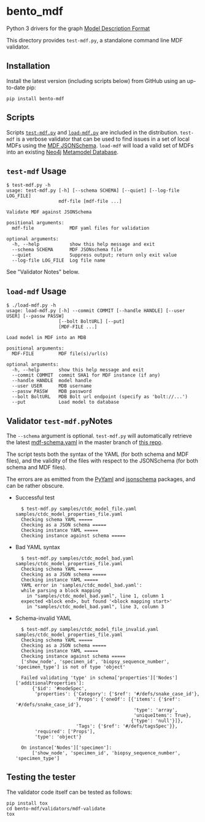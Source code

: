 bento_mdf
=======

Python 3 drivers for the graph [Model Description Format](https://github.com/CBIIT/bento-mdf)

This directory provides ``test-mdf.py``, a standalone command line MDF validator.

## Installation

Install the latest version (including scripts below) from GitHub using
an up-to-date pip:

	pip install bento-mdf

## Scripts

Scripts [`test-mdf.py`](./test-mdf.py) and
[`load-mdf.py`](./load-mdf.py) are included in the
distribution. `test-mdf` is a verbose validator that can be used to
find issues in a set of local MDFs using the [MDF
JSONSchema](../../schema/mdf-schema.yaml). `load-mdf` will load a
valid set of MDFs into an existing [Neo4j](https://neo4j.com) [Metamodel Database](https://github.com/CBIIT/bento-meta).


## `test-mdf` Usage

    $ test-mdf.py -h
    usage: test-mdf.py [-h] [--schema SCHEMA] [--quiet] [--log-file LOG_FILE]
                       mdf-file [mdf-file ...]

    Validate MDF against JSONSchema

    positional arguments:
      mdf-file             MDF yaml files for validation

    optional arguments:
      -h, --help           show this help message and exit
      --schema SCHEMA      MDF JSONschema file
      --quiet              Suppress output; return only exit value
      --log-file LOG_FILE  Log file name

See "Validator Notes" below.

## `load-mdf` Usage

    $ ./load-mdf.py -h
    usage: load-mdf.py [-h] --commit COMMIT [--handle HANDLE] [--user USER] [--passw PASSW]
                       [--bolt BoltURL] [--put]
                       [MDF-FILE ...]

    Load model in MDF into an MDB

    positional arguments:
      MDF-FILE         MDF file(s)/url(s)

    optional arguments:
      -h, --help       show this help message and exit
      --commit COMMIT  commit SHA1 for MDF instance (if any)
      --handle HANDLE  model handle
      --user USER      MDB username
      --passw PASSW    MDB password
      --bolt BoltURL   MDB Bolt url endpoint (specify as 'bolt://...')
      --put            Load model to database

## Validator `test-mdf.py`Notes

The ``--schema`` argument is optional. ``test-mdf.py`` will automatically retrieve the latest [mdf-schema.yaml](../../schema/mdf-schema.yaml) in the master branch of [this repo](https://github.com/CBIIT/bento-mdf).

The script tests both the syntax of the YAML (for both schema and MDF files), and the validity of the files with respect to the JSONSchema (for both schema and MDF files).

The errors are as emitted from the [PyYaml](https://pyyaml.org/wiki/PyYAMLDocumentation) and [jsonschema](https://python-jsonschema.readthedocs.io/en/stable/) packages, and can be rather obscure.

* Successful test

        $ test-mdf.py samples/ctdc_model_file.yaml samples/ctdc_model_properties_file.yaml 
        Checking schema YAML =====
        Checking as a JSON schema =====
        Checking instance YAML =====
        Checking instance against schema =====

* Bad YAML syntax

        $ test-mdf.py samples/ctdc_model_bad.yaml samples/ctdc_model_properties_file.yaml 
        Checking schema YAML =====
        Checking as a JSON schema =====
        Checking instance YAML =====
        YAML error in 'samples/ctdc_model_bad.yaml':
        while parsing a block mapping
          in "samples/ctdc_model_bad.yaml", line 1, column 1
        expected <block end>, but found '<block mapping start>'
          in "samples/ctdc_model_bad.yaml", line 3, column 3

* Schema-invalid YAML

        $ test-mdf.py samples/ctdc_model_file_invalid.yaml samples/ctdc_model_properties_file.yaml 
        Checking schema YAML =====
        Checking as a JSON schema =====
        Checking instance YAML =====
        Checking instance against schema =====
        ['show_node', 'specimen_id', 'biopsy_sequence_number', 'specimen_type'] is not of type 'object'
        
        Failed validating 'type' in schema['properties']['Nodes']['additionalProperties']:
            {'$id': '#nodeSpec',
             'properties': {'Category': {'$ref': '#/defs/snake_case_id'},
                            'Props': {'oneOf': [{'items': {'$ref': '#/defs/snake_case_id'},
                                                 'type': 'array',
                                                 'uniqueItems': True},
                                                {'type': 'null'}]},
                            'Tags': {'$ref': '#/defs/tagsSpec'}},
             'required': ['Props'],
             'type': 'object'}
        
        On instance['Nodes']['specimen']:
            ['show_node', 'specimen_id', 'biopsy_sequence_number', 'specimen_type']

## Testing the tester

The validator code itself can be tested as follows:

    pip install tox
    cd bento-mdf/validators/mdf-validate
    tox




